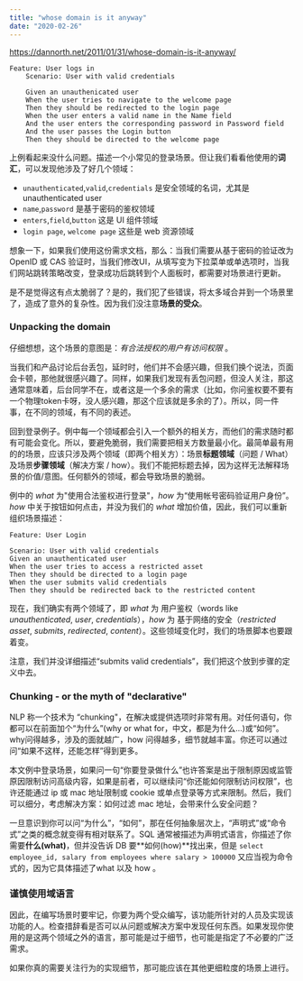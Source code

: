 ```yaml
---
title: "whose domain is it anyway"
date: "2020-02-26"
---
```


https://dannorth.net/2011/01/31/whose-domain-is-it-anyway/

```gherkin
Feature: User logs in
    Scenario: User with valid credentials

    Given an unauthenicated user
    When the user tries to navigate to the welcome page
    Then they should be redirected to the login page
    When the user enters a valid name in the Name field
    And the user enters the corresponding password in Password field
    And the user passes the Login button
    Then they should be directed to the welcome page
```

上例看起来没什么问题。描述一个小常见的登录场景。但让我们看看他使用的**词汇**，可以发现他涉及了好几个领域：

- `unauthenticated`,`valid`,`credentials` 是安全领域的名词，尤其是 unauthenticated user
- `name`,`password` 是基于密码的鉴权领域
- `enters`,`field`,`button` 这是 UI 组件领域
- `login page`, `welcome page` 这些是 web 资源领域

想象一下，如果我们使用这份需求文档，那么：当我们需要从基于密码的验证改为OpenID 或 CAS 验证时，当我们修改UI，从填写变为下拉菜单或单选项时，当我们网站跳转策略改变，登录成功后跳转到个人面板时，都需要对场景进行更新。

是不是觉得这有点太脆弱了？是的，我们犯了些错误，将太多域合并到一个场景里了，造成了意外的复杂性。因为我们没注意**场景的受众**。

### Unpacking the domain

仔细想想，这个场景的意图是：_有合法授权的用户有访问权限_ 。

当我们和产品讨论后台丢包，延时时，他们并不会感兴趣，但我们换个说法，页面会卡顿，那他就很感兴趣了。同样，如果我们发现有丢包问题，但没人关注，那这通常意味着，后台同学不在，或者这是一个多余的需求（比如，你问鉴权要不要有一个物理token卡呀，没人感兴趣，那这个应该就是多余的了）。所以，同一件事，在不同的领域，有不同的表述。

回到登录例子。例中每一个领域都会引入一个额外的相关方，而他们的需求随时都有可能会变化。所以，要避免脆弱，我们需要把相关方数量最小化。最简单最有用的的场景，应该只涉及两个领域（即两个相关方）：场景**标题领域**（问题 / What）及场景**步骤领域**（解决方案 / how）。我们不能把标题去掉，因为这样无法解释场景的价值/意图。任何额外的领域，都会导致场景的脆弱。

例中的 _what_ 为"使用合法鉴权进行登录"，_how_ 为“使用帐号密码验证用户身份”。 _how_ 中关于按钮如何点击，并没为我们的 _what_ 增加价值，因此，我们可以重新组织场景描述：

```gherkin
Feature: User Login

Scenario: User with valid credentials
Given an unauthenticated user
When the user tries to access a restricted asset
Then they should be directed to a login page
When the user submits valid credentials
Then they should be redirected back to the restricted content
```

现在，我们确实有两个领域了，即 _what_ 为 用户鉴权（words like _unauthenticated_, _user_, _credentials_），_how_ 为 基于网络的安全（_restricted asset_, _submits_, _redirected_, _content_）。这些领域变化时，我们的场景脚本也要跟着变。

注意，我们并没详细描述“submits valid credentials”，我们把这个放到步骤的定义中去。

### Chunking - or the myth of "declarative"

NLP 称一个技术为 “chunking"，在解决或提供选项时非常有用。对任何语句，你都可以在前面加个“为什么”(why or what for，中文，都是为什么...)或“如何”。why问得越多，涉及的面就越广，how 问得越多，细节就越丰富。你还可以通过问“如果不这样，还能怎样”得到更多。

本文例中登录场景，如果问一句“你要登录做什么”也许答案是出于限制原因或监管原因限制访问高级内容，如果是前者，可以继续问“你还能如何限制访问权限”，也许还能通过 ip 或 mac 地址限制或 cookie 或单点登录等方式来限制。然后，我们可以细分，考虑解决方案：如何过滤 mac 地址，会带来什么安全问题？

一旦意识到你可以问“为什么”，“如何”，那在任何抽象层次上，“声明式”或“命令式”之类的概念就变得有相对联系了。SQL 通常被描述为声明式语言，你描述了你需要**什么(what)**，但并没告诉 DB 要**如何(how)**找出来，但是 `select employee_id, salary from employees where salary > 100000` 又应当视为命令式的，因为它具体描述了what 以及 how 。

### 谨慎使用域语言

因此，在编写场景时要牢记，你要为两个受众编写，该功能所针对的人员及实现该功能的人。检查措辞看是否可以从问题或解决方案中发现任何东西。如果发现你使用的是这两个领域之外的语言，那可能是过于细节，也可能是指定了不必要的广泛需求。

如果你真的需要关注行为的实现细节，那可能应该在其他更细粒度的场景上进行。
